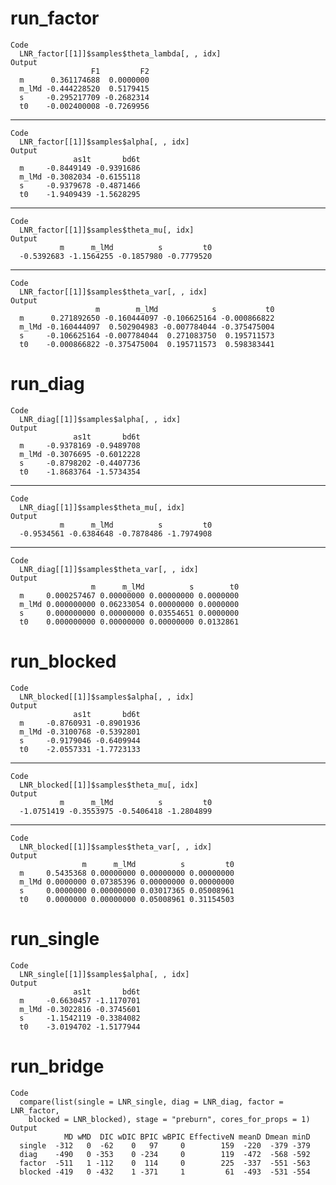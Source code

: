# run_factor

    Code
      LNR_factor[[1]]$samples$theta_lambda[, , idx]
    Output
                      F1         F2
      m      0.361174688  0.0000000
      m_lMd -0.444228520  0.5179415
      s     -0.295217709 -0.2682314
      t0    -0.002400008 -0.7269956

---

    Code
      LNR_factor[[1]]$samples$alpha[, , idx]
    Output
                  as1t       bd6t
      m     -0.8449149 -0.9391686
      m_lMd -0.3082034 -0.6155118
      s     -0.9379678 -0.4871466
      t0    -1.9409439 -1.5628295

---

    Code
      LNR_factor[[1]]$samples$theta_mu[, idx]
    Output
               m      m_lMd          s         t0 
      -0.5392683 -1.1564255 -0.1857980 -0.7779520 

---

    Code
      LNR_factor[[1]]$samples$theta_var[, , idx]
    Output
                       m        m_lMd            s           t0
      m      0.271892650 -0.160444097 -0.106625164 -0.000866822
      m_lMd -0.160444097  0.502904983 -0.007784044 -0.375475004
      s     -0.106625164 -0.007784044  0.271083750  0.195711573
      t0    -0.000866822 -0.375475004  0.195711573  0.598383441

# run_diag

    Code
      LNR_diag[[1]]$samples$alpha[, , idx]
    Output
                  as1t       bd6t
      m     -0.9378169 -0.9489708
      m_lMd -0.3076695 -0.6012228
      s     -0.8798202 -0.4407736
      t0    -1.8683764 -1.5734354

---

    Code
      LNR_diag[[1]]$samples$theta_mu[, idx]
    Output
               m      m_lMd          s         t0 
      -0.9534561 -0.6384648 -0.7878486 -1.7974908 

---

    Code
      LNR_diag[[1]]$samples$theta_var[, , idx]
    Output
                      m      m_lMd          s        t0
      m     0.000257467 0.00000000 0.00000000 0.0000000
      m_lMd 0.000000000 0.06233054 0.00000000 0.0000000
      s     0.000000000 0.00000000 0.03554651 0.0000000
      t0    0.000000000 0.00000000 0.00000000 0.0132861

# run_blocked

    Code
      LNR_blocked[[1]]$samples$alpha[, , idx]
    Output
                  as1t       bd6t
      m     -0.8760931 -0.8901936
      m_lMd -0.3100768 -0.5392801
      s     -0.9179046 -0.6409944
      t0    -2.0557331 -1.7723133

---

    Code
      LNR_blocked[[1]]$samples$theta_mu[, idx]
    Output
               m      m_lMd          s         t0 
      -1.0751419 -0.3553975 -0.5406418 -1.2804899 

---

    Code
      LNR_blocked[[1]]$samples$theta_var[, , idx]
    Output
                    m      m_lMd          s         t0
      m     0.5435368 0.00000000 0.00000000 0.00000000
      m_lMd 0.0000000 0.07385396 0.00000000 0.00000000
      s     0.0000000 0.00000000 0.03017365 0.05008961
      t0    0.0000000 0.00000000 0.05008961 0.31154503

# run_single

    Code
      LNR_single[[1]]$samples$alpha[, , idx]
    Output
                  as1t       bd6t
      m     -0.6630457 -1.1170701
      m_lMd -0.3022816 -0.3745601
      s     -1.1542119 -0.3384082
      t0    -3.0194702 -1.5177944

# run_bridge

    Code
      compare(list(single = LNR_single, diag = LNR_diag, factor = LNR_factor,
        blocked = LNR_blocked), stage = "preburn", cores_for_props = 1)
    Output
                MD wMD  DIC wDIC BPIC wBPIC EffectiveN meanD Dmean minD
      single  -312   0  -62    0   97     0        159  -220  -379 -379
      diag    -490   0 -353    0 -234     0        119  -472  -568 -592
      factor  -511   1 -112    0  114     0        225  -337  -551 -563
      blocked -419   0 -432    1 -371     1         61  -493  -531 -554

